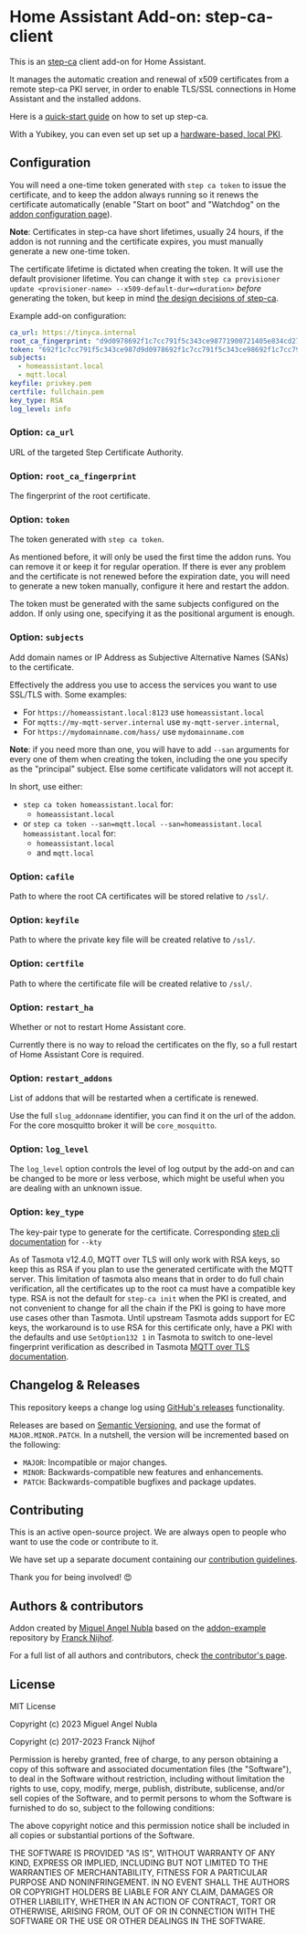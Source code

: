 # Home Assistant Add-on: step-ca-client

This is an [step-ca][step-ca] client add-on for Home Assistant.

It manages the automatic creation and renewal of x509 certificates from a
remote step-ca PKI server, in order to enable TLS/SSL connections in
Home Assistant and the installed addons.

Here is a [quick-start guide][pki-guide] on how to set up step-ca.

With a Yubikey, you can even set up set up a [hardware-based, local PKI][pki-guide-yubikey].

## Configuration

You will need a one-time token generated with `step ca token` to issue the
certificate, and to keep the addon always running so it renews the certificate
automatically (enable "Start on boot" and "Watchdog" on the
[addon configuration page][addon-config]).

**Note**: Certificates in step-ca have short lifetimes, usually 24 hours, if the addon
is not running and the certificate expires, you must manually generate
a new one-time token.

The certificate lifetime is dictated when creating the token. It will use the
default provisioner lifetime. You can change it with `step ca provisioner update <provisioner-name> --x509-default-dur=<duration>`
_before_ generating the token, but keep in mind [the design decisions of step-ca][passive-revocation].

Example add-on configuration:

```yaml
ca_url: https://tinyca.internal
root_ca_fingerprint: "d9d0978692f1c7cc791f5c343ce98771900721405e834cd27b9502cc719f5097"
token: "692f1c7cc791f5c343ce987d9d0978692f1c7cc791f5c343ce98692f1c7cc791f5c343ce987"
subjects:
  - homeassistant.local
  - mqtt.local
keyfile: privkey.pem
certfile: fullchain.pem
key_type: RSA
log_level: info
```

### Option: `ca_url`

URL of the targeted Step Certificate Authority.

### Option: `root_ca_fingerprint`

The fingerprint of the root certificate.

### Option: `token`

The token generated with `step ca token`.

As mentioned before, it will only be used the first time the addon runs. You can
remove it or keep it for regular operation. If there is ever any problem and the
certificate is not renewed before the expiration date, you will need to generate
a new token manually, configure it here and restart the addon.

The token must be generated with the same subjects configured on the
addon. If only using one, specifying it as the positional argument is enough.

### Option: `subjects`

Add domain names or IP Address as Subjective Alternative Names (SANs) to the
certificate.

Effectively the address you use to access the services you want
to use SSL/TLS with. Some examples:

- For `https://homeassistant.local:8123` use `homeassistant.local`
- For `mqtts://my-mqtt-server.internal` use `my-mqtt-server.internal`,
- For `https://mydomainname.com/hass/` use `mydomainname.com`

**Note**: if you need more than one, you will have to add `--san` arguments for every
one of them when creating the token, including the one you specify as the "principal"
subject. Else some certificate validators will not accept it.

In short, use either:

- `step ca token homeassistant.local` for:
  - `homeassistant.local`
- or `step ca token --san=mqtt.local --san=homeassistant.local homeassistant.local` for:
  - `homeassistant.local`
  - and `mqtt.local`

### Option: `cafile`

Path to where the root CA certificates will be stored relative to `/ssl/`.

### Option: `keyfile`

Path to where the private key file will be created relative to `/ssl/`.

### Option: `certfile`

Path to where the certificate file will be created relative to `/ssl/`.

### Option: `restart_ha`

Whether or not to restart Home Assistant core.

Currently there is no way to reload the certificates on the fly, so a
full restart of Home Assistant Core is required.

### Option: `restart_addons`

List of addons that will be restarted when a certificate is renewed.

Use the full `slug_addonname` identifier, you can find it on the url of
the addon. For the core mosquitto broker it will be `core_mosquitto`.

### Option: `log_level`

The `log_level` option controls the level of log output by the add-on and can
be changed to be more or less verbose, which might be useful when you are
dealing with an unknown issue.

### Option: `key_type`

The key-pair type to generate for the certificate.
Corresponding [step cli documentation][docs-step-ca-certificate-kty] for `--kty`

As of Tasmota v12.4.0, MQTT over TLS will only work with RSA keys, so keep this
as RSA if you plan to use the generated certificate with the MQTT server.
This limitation of tasmota also means that in order to do full chain
verification, all the certificates up to the root ca must have a compatible key
type. RSA is not the default for `step-ca init` when the PKI is created, and
not convenient to change for all the chain if the PKI is going to have more use
cases other than Tasmota.
Until upstream Tasmota adds support for EC keys, the workaround is to use RSA
for this certificate only, have a PKI with the defaults and use `SetOption132 1`
in Tasmota to switch to one-level fingerprint verification as described in Tasmota
[MQTT over TLS documentation][tasmota-mqtt-over-tls].

## Changelog & Releases

This repository keeps a change log using [GitHub's releases][releases]
functionality.

Releases are based on [Semantic Versioning][semver], and use the format
of `MAJOR.MINOR.PATCH`. In a nutshell, the version will be incremented
based on the following:

- `MAJOR`: Incompatible or major changes.
- `MINOR`: Backwards-compatible new features and enhancements.
- `PATCH`: Backwards-compatible bugfixes and package updates.

## Contributing

This is an active open-source project. We are always open to people who want to
use the code or contribute to it.

We have set up a separate document containing our
[contribution guidelines](.github/CONTRIBUTING.md).

Thank you for being involved! :heart_eyes:

## Authors & contributors

Addon created by [Miguel Angel Nubla][miguelangel-nubla] based on the
[addon-example][addon-example] repository by [Franck Nijhof][frenck].

For a full list of all authors and contributors,
check [the contributor's page][contributors].

## License

MIT License

Copyright (c) 2023 Miguel Angel Nubla

Copyright (c) 2017-2023 Franck Nijhof

Permission is hereby granted, free of charge, to any person obtaining a copy
of this software and associated documentation files (the "Software"), to deal
in the Software without restriction, including without limitation the rights
to use, copy, modify, merge, publish, distribute, sublicense, and/or sell
copies of the Software, and to permit persons to whom the Software is
furnished to do so, subject to the following conditions:

The above copyright notice and this permission notice shall be included in all
copies or substantial portions of the Software.

THE SOFTWARE IS PROVIDED "AS IS", WITHOUT WARRANTY OF ANY KIND, EXPRESS OR
IMPLIED, INCLUDING BUT NOT LIMITED TO THE WARRANTIES OF MERCHANTABILITY,
FITNESS FOR A PARTICULAR PURPOSE AND NONINFRINGEMENT. IN NO EVENT SHALL THE
AUTHORS OR COPYRIGHT HOLDERS BE LIABLE FOR ANY CLAIM, DAMAGES OR OTHER
LIABILITY, WHETHER IN AN ACTION OF CONTRACT, TORT OR OTHERWISE, ARISING FROM,
OUT OF OR IN CONNECTION WITH THE SOFTWARE OR THE USE OR OTHER DEALINGS IN THE
SOFTWARE.

[addon-config]: https://my.home-assistant.io/redirect/supervisor_addon/?addon=133adb15_step-ca-client&repository_url=https%3A%2F%2Fgithub.com%2Fmiguelangel-nubla%2Fhassio-repository
[addon-example]: https://github.com/hassio-addons/addon-example
[contributors]: https://github.com/miguelangel-nubla/hassio-step-ca-client/graphs/contributors
[docs-step-ca-certificate-kty]: https://smallstep.com/docs/step-cli/reference/ca/certificate#:~:text=token%20generating%20key.-,%2D%2Dkty%3D,-kty
[frenck]: https://github.com/frenck
[miguelangel-nubla]: https://github.com/miguelangel-nubla
[pki-guide]: https://smallstep.com/docs/step-ca/getting-started
[pki-guide-yubikey]: https://smallstep.com/blog/build-a-tiny-ca-with-raspberry-pi-yubikey/
[releases]: https://github.com/miguelangel-nubla/hassio-step-ca-client/releases
[semver]: http://semver.org/spec/v2.0.0.html
[step-ca]: https://smallstep.com/docs/step-ca/installation
[tasmota-mqtt-over-tls]: https://tasmota.github.io/docs/TLS/
[passive-revocation]: https://smallstep.com/blog/passive-revocation/
